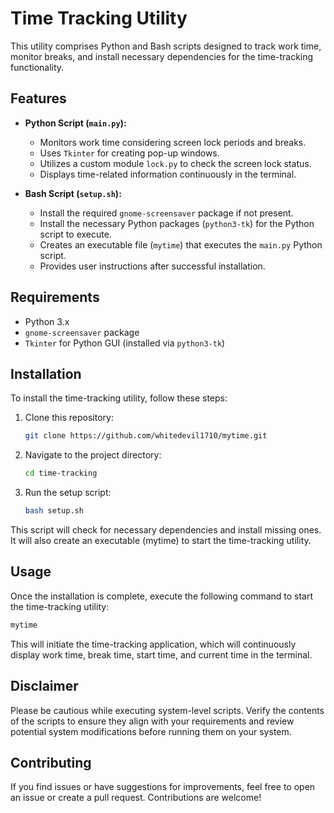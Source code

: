 # Time Tracking Utility

This utility comprises Python and Bash scripts designed to track work time, monitor breaks, and install necessary dependencies for the time-tracking functionality.

## Features

- **Python Script (`main.py`):**
  - Monitors work time considering screen lock periods and breaks.
  - Uses `Tkinter` for creating pop-up windows.
  - Utilizes a custom module `lock.py` to check the screen lock status.
  - Displays time-related information continuously in the terminal.
  
- **Bash Script (`setup.sh`):**
  - Install the required `gnome-screensaver` package if not present.
  - Install the necessary Python packages (`python3-tk`) for the Python script to execute.
  - Creates an executable file (`mytime`) that executes the `main.py` Python script.
  - Provides user instructions after successful installation.

## Requirements

- Python 3.x
- `gnome-screensaver` package
- `Tkinter` for Python GUI (installed via `python3-tk`)

## Installation

To install the time-tracking utility, follow these steps:

1. Clone this repository:

   ```bash
   git clone https://github.com/whitedevil1710/mytime.git
    ```
1. Navigate to the project directory:
    ```bash
    cd time-tracking
    ```
1. Run the setup script:
   ```bash
   bash setup.sh
   ```
This script will check for necessary dependencies and install missing ones. It will also create an executable (mytime) to start the time-tracking utility.

## Usage

Once the installation is complete, execute the following command to start the time-tracking utility:

```bash
mytime
```

This will initiate the time-tracking application, which will continuously display work time, break time, start time, and current time in the terminal.

## Disclaimer

Please be cautious while executing system-level scripts. Verify the contents of the scripts to ensure they align with your requirements and review potential system modifications before running them on your system.

## Contributing

If you find issues or have suggestions for improvements, feel free to open an issue or create a pull request. Contributions are welcome!

